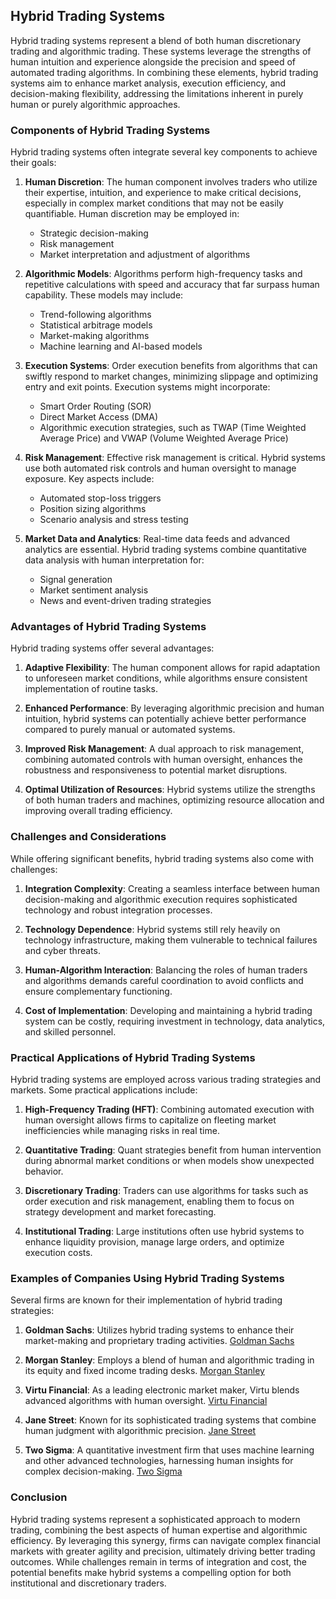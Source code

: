 ## Hybrid Trading Systems

Hybrid trading systems represent a blend of both human discretionary trading and algorithmic trading. These systems leverage the strengths of human intuition and experience alongside the precision and speed of automated trading algorithms. In combining these elements, hybrid trading systems aim to enhance market analysis, execution efficiency, and decision-making flexibility, addressing the limitations inherent in purely human or purely algorithmic approaches.

### Components of Hybrid Trading Systems

Hybrid trading systems often integrate several key components to achieve their goals:

1. **Human Discretion**: The human component involves traders who utilize their expertise, intuition, and experience to make critical decisions, especially in complex market conditions that may not be easily quantifiable. Human discretion may be employed in:
   - Strategic decision-making
   - Risk management
   - Market interpretation and adjustment of algorithms

2. **Algorithmic Models**: Algorithms perform high-frequency tasks and repetitive calculations with speed and accuracy that far surpass human capability. These models may include:
   - Trend-following algorithms
   - Statistical arbitrage models
   - Market-making algorithms
   - Machine learning and AI-based models

3. **Execution Systems**: Order execution benefits from algorithms that can swiftly respond to market changes, minimizing slippage and optimizing entry and exit points. Execution systems might incorporate:
   - Smart Order Routing (SOR)
   - Direct Market Access (DMA)
   - Algorithmic execution strategies, such as TWAP (Time Weighted Average Price) and VWAP (Volume Weighted Average Price)

4. **Risk Management**: Effective risk management is critical. Hybrid systems use both automated risk controls and human oversight to manage exposure. Key aspects include:
   - Automated stop-loss triggers
   - Position sizing algorithms
   - Scenario analysis and stress testing

5. **Market Data and Analytics**: Real-time data feeds and advanced analytics are essential. Hybrid trading systems combine quantitative data analysis with human interpretation for:
   - Signal generation
   - Market sentiment analysis
   - News and event-driven trading strategies

### Advantages of Hybrid Trading Systems

Hybrid trading systems offer several advantages:

1. **Adaptive Flexibility**: The human component allows for rapid adaptation to unforeseen market conditions, while algorithms ensure consistent implementation of routine tasks.
   
2. **Enhanced Performance**: By leveraging algorithmic precision and human intuition, hybrid systems can potentially achieve better performance compared to purely manual or automated systems.

3. **Improved Risk Management**: A dual approach to risk management, combining automated controls with human oversight, enhances the robustness and responsiveness to potential market disruptions.

4. **Optimal Utilization of Resources**: Hybrid systems utilize the strengths of both human traders and machines, optimizing resource allocation and improving overall trading efficiency.

### Challenges and Considerations

While offering significant benefits, hybrid trading systems also come with challenges:

1. **Integration Complexity**: Creating a seamless interface between human decision-making and algorithmic execution requires sophisticated technology and robust integration processes.

2. **Technology Dependence**: Hybrid systems still rely heavily on technology infrastructure, making them vulnerable to technical failures and cyber threats.

3. **Human-Algorithm Interaction**: Balancing the roles of human traders and algorithms demands careful coordination to avoid conflicts and ensure complementary functioning.

4. **Cost of Implementation**: Developing and maintaining a hybrid trading system can be costly, requiring investment in technology, data analytics, and skilled personnel.

### Practical Applications of Hybrid Trading Systems

Hybrid trading systems are employed across various trading strategies and markets. Some practical applications include:

1. **High-Frequency Trading (HFT)**: Combining automated execution with human oversight allows firms to capitalize on fleeting market inefficiencies while managing risks in real time.

2. **Quantitative Trading**: Quant strategies benefit from human intervention during abnormal market conditions or when models show unexpected behavior.

3. **Discretionary Trading**: Traders can use algorithms for tasks such as order execution and risk management, enabling them to focus on strategy development and market forecasting.

4. **Institutional Trading**: Large institutions often use hybrid systems to enhance liquidity provision, manage large orders, and optimize execution costs.

### Examples of Companies Using Hybrid Trading Systems

Several firms are known for their implementation of hybrid trading strategies:

1. **Goldman Sachs**: Utilizes hybrid trading systems to enhance their market-making and proprietary trading activities. [Goldman Sachs](https://www.goldmansachs.com/)
   
2. **Morgan Stanley**: Employs a blend of human and algorithmic trading in its equity and fixed income trading desks. [Morgan Stanley](https://www.morganstanley.com/)

3. **Virtu Financial**: As a leading electronic market maker, Virtu blends advanced algorithms with human oversight. [Virtu Financial](https://www.virtu.com/)

4. **Jane Street**: Known for its sophisticated trading systems that combine human judgment with algorithmic precision. [Jane Street](https://www.janestreet.com/)

5. **Two Sigma**: A quantitative investment firm that uses machine learning and other advanced technologies, harnessing human insights for complex decision-making. [Two Sigma](https://www.twosigma.com/)

### Conclusion

Hybrid trading systems represent a sophisticated approach to modern trading, combining the best aspects of human expertise and algorithmic efficiency. By leveraging this synergy, firms can navigate complex financial markets with greater agility and precision, ultimately driving better trading outcomes. While challenges remain in terms of integration and cost, the potential benefits make hybrid systems a compelling option for both institutional and discretionary traders.